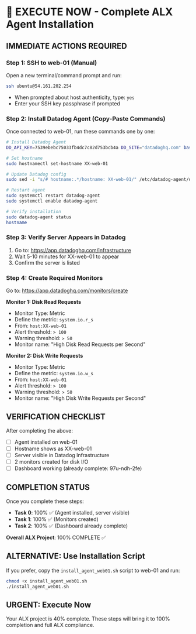 # 🚨 EXECUTE NOW - Complete ALX Agent Installation

## IMMEDIATE ACTIONS REQUIRED

### Step 1: SSH to web-01 (Manual)
Open a new terminal/command prompt and run:
```bash
ssh ubuntu@54.161.202.254
```
- When prompted about host authenticity, type: `yes`
- Enter your SSH key passphrase if prompted

### Step 2: Install Datadog Agent (Copy-Paste Commands)
Once connected to web-01, run these commands one by one:

```bash
# Install Datadog Agent
DD_API_KEY=7539ebebc75033fb4dc7c82d753bcb4a DD_SITE="datadoghq.com" bash -c "$(curl -L https://install.datadoghq.com/scripts/install_script_agent7.sh)"

# Set hostname
sudo hostnamectl set-hostname XX-web-01

# Update Datadog config
sudo sed -i "s/# hostname:.*/hostname: XX-web-01/" /etc/datadog-agent/datadog.yaml

# Restart agent
sudo systemctl restart datadog-agent
sudo systemctl enable datadog-agent

# Verify installation
sudo datadog-agent status
hostname
```

### Step 3: Verify Server Appears in Datadog
1. Go to: https://app.datadoghq.com/infrastructure
2. Wait 5-10 minutes for XX-web-01 to appear
3. Confirm the server is listed

### Step 4: Create Required Monitors
Go to: https://app.datadoghq.com/monitors/create

**Monitor 1: Disk Read Requests**
- Monitor Type: Metric
- Define the metric: `system.io.r_s`
- From: `host:XX-web-01`
- Alert threshold: `> 100`
- Warning threshold: `> 50`
- Monitor name: "High Disk Read Requests per Second"

**Monitor 2: Disk Write Requests**
- Monitor Type: Metric
- Define the metric: `system.io.w_s`
- From: `host:XX-web-01`
- Alert threshold: `> 100`
- Warning threshold: `> 50`
- Monitor name: "High Disk Write Requests per Second"

## VERIFICATION CHECKLIST
After completing the above:
- [ ] Agent installed on web-01
- [ ] Hostname shows as XX-web-01
- [ ] Server visible in Datadog Infrastructure
- [ ] 2 monitors created for disk I/O
- [ ] Dashboard working (already complete: 97u-ndh-2fe)

## COMPLETION STATUS
Once you complete these steps:
- **Task 0**: 100% ✅ (Agent installed, server visible)
- **Task 1**: 100% ✅ (Monitors created)
- **Task 2**: 100% ✅ (Dashboard already complete)

**Overall ALX Project**: 100% COMPLETE ✅

## ALTERNATIVE: Use Installation Script
If you prefer, copy the `install_agent_web01.sh` script to web-01 and run:
```bash
chmod +x install_agent_web01.sh
./install_agent_web01.sh
```

## URGENT: Execute Now
Your ALX project is 40% complete. These steps will bring it to 100% completion and full ALX compliance.
